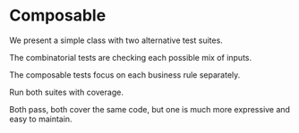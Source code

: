# Composable

We present a simple class with two alternative test suites.

The combinatorial tests are checking each possible mix of inputs.

The composable tests focus on each business rule separately.

Run both suites with coverage.

Both pass, both cover the same code, but one is much more expressive and easy to maintain.
